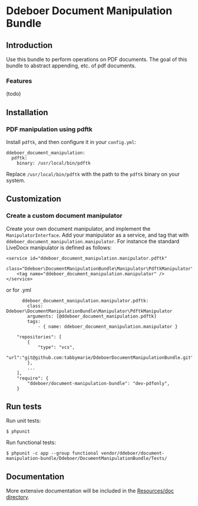 Ddeboer Document Manipulation Bundle
===================================

Introduction
------------

Use this bundle to perform operations on PDF documents.  The
goal of this bundle to abstract appending, etc. of pdf documents.

### Features

(todo)

Installation
------------


### PDF manipulation using pdftk

Install `pdftk`, and then configure it in your `config.yml`:

```
ddeboer_document_manipulation:
  pdftk:
    binary: /usr/local/bin/pdftk
```

Replace `/usr/local/bin/pdftk` with the path to the `pdftk` binary on your
system.

Customization
-------------

### Create a custom document manipulator

Create your own document manipulator, and implement the `ManipulatorInterface`.
Add your manipulator as a service, and tag that with
`ddeboer_document_manipulation.manipulator`. For instance the standard LiveDocx
manipulator is defined as follows:

```
<service id="ddeboer_document_manipulation.manipulator.pdftk"
         class="Ddeboer\DocumentManipulationBundle\Manipulator\PdftkManipulator">
    <tag name="ddeboer_document_manipulation.manipulator" />
</service>
```
or for .yml

```
      ddeboer_document_manipulation.manipulator.pdftk:
        class: Ddeboer\DocumentManipulationBundle\Manipulator\PdftkManipulator
        arguments: [@ddeboer_document_manipulation.pdftk]
        tags:
            - { name: ddeboer_document_manipulation.manipulator }
```

```
    "repositories": [
        {
			"type": "vcs",
            "url":"git@github.com:tabbymarie/DdeboerDocumentManipulationBundle.git"
        },
        ...
    ],
    "require": {
		"ddeboer/document-manipulation-bundle": "dev-pdfonly",
    }

```


Run tests
---------

Run unit tests:

```
$ phpunit
```

Run functional tests:

```
$ phpunit -c app --group functional vendor/ddeboer/document-manipulation-bundle/Ddeboer/DocumentManipulationBundle/Tests/
```


Documentation
-------------

More extensive documentation will be included in the [Resources/doc directory](http://github.com/ddeboer/DdeboerDocumentManipulationBundle/tree/master/Resources/doc/index.md).